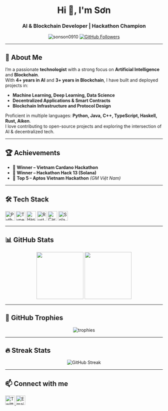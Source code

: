<!-- GitHub Profile README -->
<h1 align="center">Hi 👋, I'm Sơn</h1>
<h3 align="center">AI & Blockchain Developer | Hackathon Champion</h3>

<p align="center">
  <img src="https://komarev.com/ghpvc/?username=sonson0910&label=Profile%20Views&color=0e75b6&style=flat" alt="sonson0910" />
  <a href="https://github.com/sonson0910?tab=followers">
    <img src="https://img.shields.io/github/followers/sonson0910?label=Followers&style=social" alt="GitHub Followers" />
  </a>
</p>

---

## 🚀 About Me

I’m a passionate **technologist** with a strong focus on **Artificial Intelligence** and **Blockchain**.  
With **4+ years in AI** and **3+ years in Blockchain**, I have built and deployed projects in:

- **Machine Learning, Deep Learning, Data Science**
- **Decentralized Applications & Smart Contracts**
- **Blockchain Infrastructure and Protocol Design**

Proficient in multiple languages: **Python, Java, C++, TypeScript, Haskell, Rust, Aiken**.  
I love contributing to open-source projects and exploring the intersection of AI & decentralized tech.

---

## 🏆 Achievements

- 🥇 **Winner – Vietnam Cardano Hackathon**
- 🥇 **Winner – Hackathon Hack 13 (Solana)**
- 🏅 **Top 5 – Aptos Vietnam Hackathon** *(GM Việt Nam)*

---

## 🛠 Tech Stack

<p align="left">
  <img height="30" src="https://cdn.simpleicons.org/python" alt="Python" />
  <img height="30" src="https://cdn.simpleicons.org/typescript" alt="TypeScript" />
  <img height="30" src="https://cdn.simpleicons.org/haskell" alt="Haskell" />
  <img height="30" src="https://cdn.simpleicons.org/rust" alt="Rust" />
  <img height="30" src="https://cdn.simpleicons.org/cardano" alt="Cardano" />
  <img height="30" src="https://cdn.simpleicons.org/solana" alt="Solana" />
</p>

---

## 📊 GitHub Stats

<p align="center">
  <img src="https://github-readme-stats.vercel.app/api?username=sonson0910&show_icons=true&theme=radical" height="150"/>
  <img src="https://github-readme-stats.vercel.app/api/top-langs/?username=sonson0910&layout=compact&theme=radical" height="150"/>
</p>

---

## 🏅 GitHub Trophies

<p align="center">
  <img src="https://github-profile-trophy.vercel.app/?username=sonson0910&theme=radical&no-frame=true&row=1&column=6" alt="trophies"/>
</p>

---

## 🔥 Streak Stats

<p align="center">
  <img src="https://streak-stats.demolab.com?user=sonson0910&theme=radical&hide_border=true" alt="GitHub Streak"/>
</p>

---

## 📫 Connect with me

<p align="left">
  <a href="[https://x.com/sonsonux]" target="_blank">
    <img src="https://cdn.simpleicons.org/x/000000" height="30" alt="Twitter"/>
  </a>
  <a href="mailto:sonlearn155@gmail.com">
    <img src="https://cdn.simpleicons.org/gmail/EA4335" height="30" alt="Email"/>
  </a>
</p>
